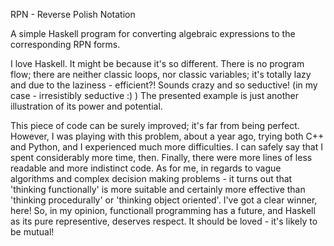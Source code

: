 RPN - Reverse Polish Notation

A simple Haskell program for converting algebraic expressions to the corresponding RPN forms.

I love Haskell. It might be because it's so different. There is no program flow; there are neither classic loops, nor classic variables; it's totally lazy and due to the laziness - efficient?! Sounds crazy and so seductive! (in my case - irresistibly seductive :) ) The presented example is just another illustration of its power and potential.

This piece of code can be surely  improved; it's far from being perfect. However, I was playing with this problem, about a year ago, trying both C++ and Python, and I experienced much more difficulties. I can safely say that I spent considerably more time, then. Finally, there were more lines of less readable and more indistinct code. As for me, in regards to vague algorithms and complex decision making problems - it turns out that 'thinking functionally' is more suitable and certainly more effective than 'thinking procedurally' or 'thinking object oriented'. I've got a clear winner, here! So, in my opinion, functionall programming has a future, and Haskell as its pure representive, deserves respect. It should be loved - it's likely to be mutual!
